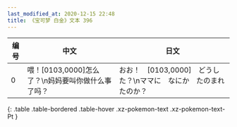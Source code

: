 ```yaml
---
last_modified_at: 2020-12-15 22:48
title: 《宝可梦 白金》文本 396
---
```

| 编号 | 中文 | 日文 |
| ---- | ---- | ---- |
| 0 | 喂！[0103,0000]怎么了？\n妈妈要叫你做什么事了吗？ | おお！　[0103,0000]　どうした？\nママに　なにか　たのまれたのか？ |
{: .table .table-bordered .table-hover .xz-pokemon-text .xz-pokemon-text-Pt }